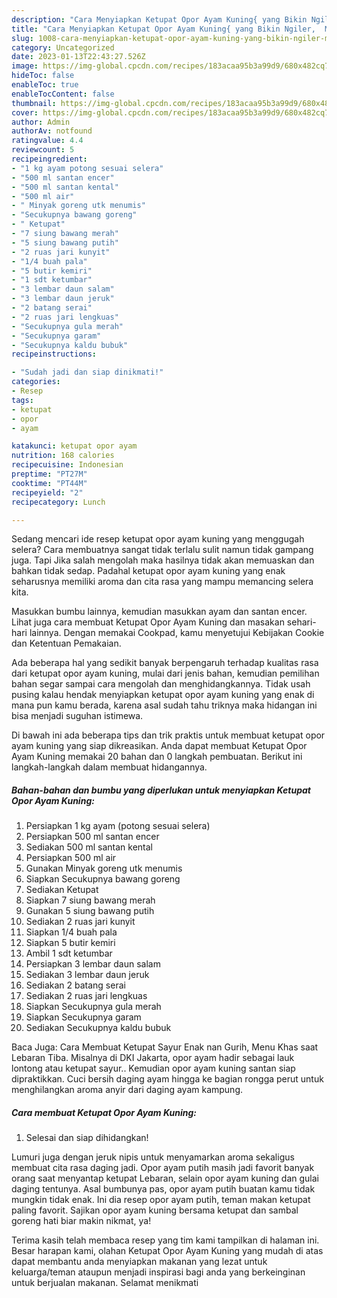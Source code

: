 ```yaml
---
description: "Cara Menyiapkan Ketupat Opor Ayam Kuning{ yang Bikin Ngiler,  Menu Buat lebaran"
title: "Cara Menyiapkan Ketupat Opor Ayam Kuning{ yang Bikin Ngiler,  Menu Buat lebaran"
slug: 1008-cara-menyiapkan-ketupat-opor-ayam-kuning-yang-bikin-ngiler-menu-buat-lebaran
category: Uncategorized
date: 2023-01-13T22:43:27.526Z
image: https://img-global.cpcdn.com/recipes/183acaa95b3a99d9/680x482cq70/ketupat-opor-ayam-kuning-foto-resep-utama.jpg
hideToc: false
enableToc: true
enableTocContent: false
thumbnail: https://img-global.cpcdn.com/recipes/183acaa95b3a99d9/680x482cq70/ketupat-opor-ayam-kuning-foto-resep-utama.jpg
cover: https://img-global.cpcdn.com/recipes/183acaa95b3a99d9/680x482cq70/ketupat-opor-ayam-kuning-foto-resep-utama.jpg
author: Admin
authorAv: notfound
ratingvalue: 4.4
reviewcount: 5
recipeingredient:
- "1 kg ayam potong sesuai selera"
- "500 ml santan encer"
- "500 ml santan kental"
- "500 ml air"
- " Minyak goreng utk menumis"
- "Secukupnya bawang goreng"
- " Ketupat"
- "7 siung bawang merah"
- "5 siung bawang putih"
- "2 ruas jari kunyit"
- "1/4 buah pala"
- "5 butir kemiri"
- "1 sdt ketumbar"
- "3 lembar daun salam"
- "3 lembar daun jeruk"
- "2 batang serai"
- "2 ruas jari lengkuas"
- "Secukupnya gula merah"
- "Secukupnya garam"
- "Secukupnya kaldu bubuk"
recipeinstructions:

- "Sudah jadi dan siap dinikmati!"
categories:
- Resep
tags:
- ketupat
- opor
- ayam

katakunci: ketupat opor ayam 
nutrition: 168 calories
recipecuisine: Indonesian
preptime: "PT27M"
cooktime: "PT44M"
recipeyield: "2"
recipecategory: Lunch

---
```



Sedang mencari ide resep ketupat opor ayam kuning yang menggugah selera? Cara membuatnya sangat tidak terlalu sulit namun tidak gampang juga. Tapi Jika salah mengolah maka hasilnya tidak akan memuaskan dan bahkan tidak sedap. Padahal ketupat opor ayam kuning yang enak seharusnya memiliki aroma dan cita rasa yang mampu memancing selera kita.


Masukkan bumbu lainnya, kemudian masukkan ayam dan santan encer. Lihat juga cara membuat Ketupat Opor Ayam Kuning dan masakan sehari-hari lainnya. Dengan memakai Cookpad, kamu menyetujui Kebijakan Cookie dan Ketentuan Pemakaian.

Ada beberapa hal yang sedikit banyak berpengaruh terhadap kualitas rasa dari ketupat opor ayam kuning, mulai dari jenis bahan, kemudian pemilihan bahan segar sampai cara mengolah dan menghidangkannya. Tidak usah pusing kalau hendak menyiapkan ketupat opor ayam kuning yang enak di mana pun kamu berada, karena asal sudah tahu triknya maka hidangan ini bisa menjadi suguhan istimewa.


Di bawah ini ada beberapa tips dan trik praktis untuk membuat ketupat opor ayam kuning yang siap dikreasikan. Anda dapat membuat Ketupat Opor Ayam Kuning memakai 20 bahan dan 0 langkah pembuatan. Berikut ini langkah-langkah dalam membuat hidangannya.

<!--inarticleads1-->

##### Bahan-bahan dan bumbu yang diperlukan untuk menyiapkan Ketupat Opor Ayam Kuning:

1. Persiapkan 1 kg ayam (potong sesuai selera)
1. Persiapkan 500 ml santan encer
1. Sediakan 500 ml santan kental
1. Persiapkan 500 ml air
1. Gunakan  Minyak goreng utk menumis
1. Siapkan Secukupnya bawang goreng
1. Sediakan  Ketupat
1. Siapkan 7 siung bawang merah
1. Gunakan 5 siung bawang putih
1. Sediakan 2 ruas jari kunyit
1. Siapkan 1/4 buah pala
1. Siapkan 5 butir kemiri
1. Ambil 1 sdt ketumbar
1. Persiapkan 3 lembar daun salam
1. Sediakan 3 lembar daun jeruk
1. Sediakan 2 batang serai
1. Sediakan 2 ruas jari lengkuas
1. Siapkan Secukupnya gula merah
1. Siapkan Secukupnya garam
1. Sediakan Secukupnya kaldu bubuk


Baca Juga: Cara Membuat Ketupat Sayur Enak nan Gurih, Menu Khas saat Lebaran Tiba. Misalnya di DKI Jakarta, opor ayam hadir sebagai lauk lontong atau ketupat sayur.. Kemudian opor ayam kuning santan siap dipraktikkan. Cuci bersih daging ayam hingga ke bagian rongga perut untuk menghilangkan aroma anyir dari daging ayam kampung. 

<!--inarticleads2-->

##### Cara membuat Ketupat Opor Ayam Kuning:


1. Selesai dan siap dihidangkan!

Lumuri juga dengan jeruk nipis untuk menyamarkan aroma sekaligus membuat cita rasa daging jadi. Opor ayam putih masih jadi favorit banyak orang saat menyantap ketupat Lebaran, selain opor ayam kuning dan gulai daging tentunya. Asal bumbunya pas, opor ayam putih buatan kamu tidak mungkin tidak enak. Ini dia resep opor ayam putih, teman makan ketupat paling favorit. Sajikan opor ayam kuning bersama ketupat dan sambal goreng hati biar makin nikmat, ya! 

Terima kasih telah membaca resep yang tim kami tampilkan di halaman ini. Besar harapan kami, olahan Ketupat Opor Ayam Kuning yang mudah di atas dapat membantu anda menyiapkan makanan yang lezat untuk keluarga/teman ataupun menjadi inspirasi bagi anda yang berkeinginan untuk berjualan makanan. Selamat menikmati
